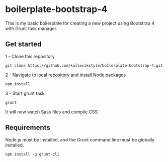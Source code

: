 # boilerplate-bootstrap-4

This is my basic boilerplate for creating a new project using Bootstrap 4 with Grunt task manager.

## Get started
1 - Clone this repository
```
git clone https://github.com/kallevikstyle/boilerplate-bootstrap-4.git
```

2 - Navigate to local repository and install Node packages
```
npm install
```

3 - Start grunt task
```
grunt
```
It will now watch Sass files and compile CSS

## Requirements
Node.js must be installed, and the Grunt command line must be globally installed.
```
npm install -g grunt-cli
```